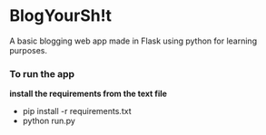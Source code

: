 # BlogYourSh!t  
A basic blogging web app made in Flask using python for learning purposes.

### To run the app  
**install the requirements from the text file**  
- pip install -r requirements.txt  
- python run.py